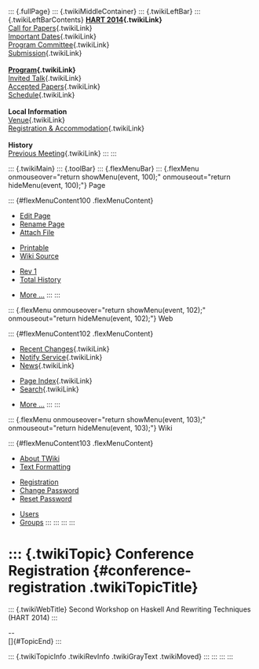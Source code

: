 ::: {.fullPage}
::: {.twikiMiddleContainer}
::: {.twikiLeftBar}
::: {.twikiLeftBarContents}
**[HART 2014](WebHome){.twikiLink}**\
[Call for Papers](CallForPapers){.twikiLink}\
[Important Dates](ImportantDates){.twikiLink}\
[Program Committee](ProgramCommittee){.twikiLink}\
[Submission](PaperSubmission){.twikiLink}\
\
**[Program](Program){.twikiLink}**\
[Invited Talk](InvitedTalks){.twikiLink}\
[Accepted Papers](AcceptedPapers){.twikiLink}\
[Schedule](Program){.twikiLink}\
\
**Local Information**\
[Venue](WorkshopVenue){.twikiLink}\
[Registration & Accommodation](RegistrationAndAccomodation){.twikiLink}\
\
**History**\
[Previous Meeting](PreviousMeetings){.twikiLink}
:::
:::

::: {.twikiMain}
::: {.toolBar}
::: {.flexMenuBar}
::: {.flexMenu onmouseover="return showMenu(event, 100);" onmouseout="return hideMenu(event, 100);"}
Page

::: {#flexMenuContent100 .flexMenuContent}
-   [Edit
    Page](http://www.program-transformation.org/edit/HART14/ConferenceRegistration?t=1536828905)
-   [Rename
    Page](http://www.program-transformation.org/rename/HART14/ConferenceRegistration)
-   [Attach
    File](http://www.program-transformation.org/attach/HART14/ConferenceRegistration)

<!-- -->

-   [Printable](http://www.program-transformation.org/view/HART14/ConferenceRegistration?skin=print.pattern)
-   [Wiki
    Source](http://www.program-transformation.org/view/HART14/ConferenceRegistration?skin=text&raw=on&contenttype=text/plain)

<!-- -->

-   [Rev
    1](http://www.program-transformation.org/view/HART14/ConferenceRegistration?rev=1.1)
-   [Total
    History](http://www.program-transformation.org/rdiff/HART14/ConferenceRegistration)

<!-- -->

-   [More
    \...](http://www.program-transformation.org/oops/HART14/ConferenceRegistration?template=oopsmore&param1=1.1&param2=1.1)
:::
:::

::: {.flexMenu onmouseover="return showMenu(event, 102);" onmouseout="return hideMenu(event, 102);"}
Web

::: {#flexMenuContent102 .flexMenuContent}
-   [Recent Changes](WebChanges){.twikiLink}
-   [Notify Service](WebNotify){.twikiLink}
-   [News](WebNews){.twikiLink}

<!-- -->

-   [Page Index](WebIndex){.twikiLink}
-   [Search](WebSearch){.twikiLink}

<!-- -->

-   [More
    \...](http://www.program-transformation.org/oops/HART14/ConferenceRegistration?template=oopsmore&param1=1.1&param2=1.1)
:::
:::

::: {.flexMenu onmouseover="return showMenu(event, 103);" onmouseout="return hideMenu(event, 103);"}
Wiki

::: {#flexMenuContent103 .flexMenuContent}
-   [About
    TWiki](http://www.program-transformation.org/view/TWiki/WebHome)
-   [Text
    Formatting](http://www.program-transformation.org/view/TWiki/TextFormattingRules)

<!-- -->

-   [Registration](http://www.program-transformation.org/view/TWiki/TWikiRegistration)
-   [Change
    Password](http://www.program-transformation.org/view/TWiki/ChangePassword)
-   [Reset
    Password](http://www.program-transformation.org/view/TWiki/ResetPassword)

<!-- -->

-   [Users](http://www.program-transformation.org/view/Main/TWikiUsers)
-   [Groups](http://www.program-transformation.org/view/Main/TWikiGroups)
:::
:::
:::
:::

::: {.twikiTopic}
Conference Registration {#conference-registration .twikiTopicTitle}
=======================

::: {.twikiWebTitle}
Second Workshop on Haskell And Rewriting Techniques (HART 2014)
:::

\--\
[]{#TopicEnd}
:::

::: {.twikiTopicInfo .twikiRevInfo .twikiGrayText .twikiMoved}
:::
:::
:::
:::
